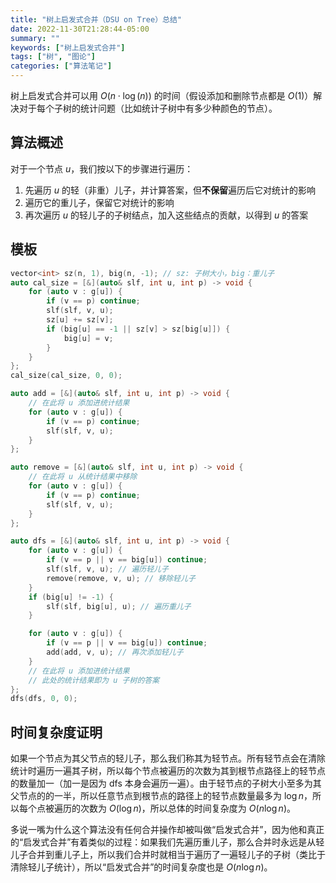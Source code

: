 ```yaml
---
title: "树上启发式合并（DSU on Tree）总结"
date: 2022-11-30T21:28:44-05:00
summary: ""
keywords: ["树上启发式合并"]
tags: ["树", "图论"]
categories: ["算法笔记"]
---
```

树上启发式合并可以用 $O(n\cdot \log(n))$ 的时间（假设添加和删除节点都是 $O(1)$）解决对于每个子树的统计问题（比如统计子树中有多少种颜色的节点）。


## 算法概述

对于一个节点 $u$，我们按以下的步骤进行遍历：

1. 先遍历 $u$ 的轻（非重）儿子，并计算答案，但**不保留**遍历后它对统计的影响
2. 遍历它的重儿子，保留它对统计的影响
3. 再次遍历 $u$ 的轻儿子的子树结点，加入这些结点的贡献，以得到 $u$ 的答案

## 模板
```cpp
vector<int> sz(n, 1), big(n, -1); // sz: 子树大小，big：重儿子
auto cal_size = [&](auto& slf, int u, int p) -> void {
    for (auto v : g[u]) {
        if (v == p) continue;
        slf(slf, v, u);
        sz[u] += sz[v];
        if (big[u] == -1 || sz[v] > sz[big[u]]) {
            big[u] = v;
        }
    }
};
cal_size(cal_size, 0, 0);

auto add = [&](auto& slf, int u, int p) -> void {
    // 在此将 u 添加进统计结果
    for (auto v : g[u]) {
        if (v == p) continue;
        slf(slf, v, u);
    }
};

auto remove = [&](auto& slf, int u, int p) -> void {
    // 在此将 u 从统计结果中移除
    for (auto v : g[u]) {
        if (v == p) continue;
        slf(slf, v, u);
    }
};

auto dfs = [&](auto& slf, int u, int p) -> void {
    for (auto v : g[u]) {
        if (v == p || v == big[u]) continue;
        slf(slf, v, u); // 遍历轻儿子
        remove(remove, v, u); // 移除轻儿子
    }
    if (big[u] != -1) {
        slf(slf, big[u], u); // 遍历重儿子
    }

    for (auto v : g[u]) {
        if (v == p || v == big[u]) continue;
        add(add, v, u); // 再次添加轻儿子
    }
    // 在此将 u 添加进统计结果
    // 此处的统计结果即为 u 子树的答案
};
dfs(dfs, 0, 0);
```

## 时间复杂度证明

如果一个节点为其父节点的轻儿子，那么我们称其为轻节点。所有轻节点会在清除统计时遍历一遍其子树，所以每个节点被遍历的次数为其到根节点路径上的轻节点的数量加一（加一是因为 dfs 本身会遍历一遍）。由于轻节点的子树大小至多为其父节点的的一半，所以任意节点到根节点的路径上的轻节点数量最多为 $\log n$，所以每个点被遍历的次数为 $O(\log n)$，所以总体的时间复杂度为 $O(n\log n)$。

多说一嘴为什么这个算法没有任何合并操作却被叫做“启发式合并”，因为他和真正的“启发式合并”有着类似的过程：如果我们先遍历重儿子，那么合并时永远是从轻儿子合并到重儿子上，所以我们合并时就相当于遍历了一遍轻儿子的子树（类比于清除轻儿子统计），所以“启发式合并”的时间复杂度也是 $O(n \log n)$。
